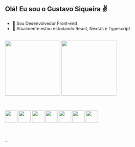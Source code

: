 <!--
**G18siqueira/G18siqueira** is a ✨ _special_ ✨ repository because its `README.md` (this file) appears on your GitHub profile.

Here are some ideas to get you started:

- 🔭 I’m currently working on ...
- 🌱 I’m currently learning ...
- 👯 I’m looking to collaborate on ...
- 🤔 I’m looking for help with ...
- 💬 Ask me about ...
- 📫 How to reach me: ...
- 😄 Pronouns: ...
- ⚡ Fun fact: ...
-->

## Olá! Eu sou o Gustavo Siqueira ✌️

- 🔭 Sou Desenvolvedor Front-end
- 🌱 Atualmente estou estudando React, NextJs e Typescript

<div>
    <br> 
    <a href="https://github.com/G18siqueira"></a>
    <img height="180rem" src="https://github-readme-stats.vercel.app/api?username=G18siqueira&show_icons=true&theme=gruvbox" alt="">
    <img height="180rem" src="https://github-readme-stats.vercel.app/api/top-langs/?username=G18siqueira&layout=compact&theme=gruvbox" alt="">
</div>

##
<div style="display: inline_block">
    <br>          
    <img align="center" alt="" width="40" height="40" src="https://cdn.jsdelivr.net/gh/devicons/devicon/icons/html5/html5-original.svg"/>          
    <img align="center" alt="" width="40" height="40" src="https://cdn.jsdelivr.net/gh/devicons/devicon/icons/css3/css3-original.svg"/>
    <img align="center" alt="" width="40" height="40" src="https://cdn.jsdelivr.net/gh/devicons/devicon/icons/sass/sass-original.svg"/>
    <img align="center" alt="" width="40" height="40" src="https://cdn.jsdelivr.net/gh/devicons/devicon/icons/javascript/javascript-plain.svg"/>
    <img align="center" alt="" width="40" height="40" src="https://cdn.jsdelivr.net/gh/devicons/devicon/icons/typescript/typescript-original.svg"/>
    <img align="center" alt="" width="40" height="40" src="https://cdn.jsdelivr.net/gh/devicons/devicon/icons/react/react-original.svg"/>
    <img align="center" alt="" width="40" height="40" src="https://cdn.jsdelivr.net/gh/devicons/devicon/icons/nextjs/nextjs-original.svg"/>   
</div>

##
<div>   
    <br>
    <a href="https://www.gustavosiqueira.dev.br/" target="_blank">
        <img src="https://img.shields.io/website?label=GustavoSiqueira.dev&style=for-the-badge&url=https://www.gustavosiqueira.dev.br/" alt="">
    </a>
    <a href="https://www.linkedin.com/in/gcsiqueira/" target="_blank">
        <img src="https://img.shields.io/badge/LinkedIn-0077B5?style=for-the-badge&logo=linkedin&logoColor=white" alt="">
    </a>
    <a href="mailto:gustavo18siqueiradev@gmail.com" target="_blank">
        <img src="https://img.shields.io/badge/Gmail-222222?style=for-the-badge&logo=gmail&logoColor=white" alt="">
    </a>
</div>

